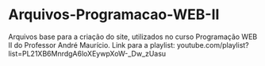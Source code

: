 # Arquivos-Programacao-WEB-II
Arquivos base para a criação do site, utilizados no curso Programação WEB II do Professor André Maurício. Link para a playlist: youtube.com/playlist?list=PL21XB6MnrdgA6loXEywpXoW-_Dw_zUasu
